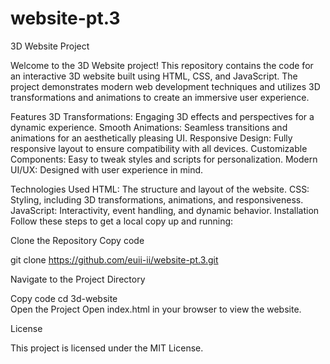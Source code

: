 # website-pt.3
3D Website Project

Welcome to the 3D Website project! This repository contains the code for an interactive 3D website built using HTML, CSS, and JavaScript. The project demonstrates modern web development techniques and utilizes 3D transformations and animations to create an immersive user experience.

Features
3D Transformations: Engaging 3D effects and perspectives for a dynamic experience.
Smooth Animations: Seamless transitions and animations for an aesthetically pleasing UI.
Responsive Design: Fully responsive layout to ensure compatibility with all devices.
Customizable Components: Easy to tweak styles and scripts for personalization.
Modern UI/UX: Designed with user experience in mind.

Technologies Used
HTML: The structure and layout of the website.
CSS: Styling, including 3D transformations, animations, and responsiveness.
JavaScript: Interactivity, event handling, and dynamic behavior.
Installation
Follow these steps to get a local copy up and running:

Clone the Repository
Copy code

git clone https://github.com/euii-ii/website-pt.3.git

Navigate to the Project Directory

Copy code
cd 3d-website  
Open the Project
Open index.html in your browser to view the website.


License

This project is licensed under the MIT License.
